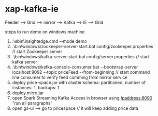 # xap-kafka-ie
Feeder --> Grid --> mirror --> Kafka --> IE --> Grid

steps to run demo on windows machine
1. .\sbin\insightedge.cmd --mode demo
2. .\bin\windows\zookeeper-server-start.bat config/zookeeper.properties // start Zookeeper server
3. .\bin\windows\kafka-server-start.bat config/server.properties // start kafka server
4. .\bin\windows\kafka-console-consumer.bat --bootstrap-server localhost:9092 --topic priceFeed --from-beginning // start command line consumer to verify feed comming from mirror service
5. deploy price-space.jar with cluster schema: partitioned, number of instances: 1, backups: 1
6. deploy mirro.jar
7. open Spark Streaming Kafka Access in browser using <Ipaddress:8090> "run all paragraphs"
8. open gs-ui --> go to pricespace // it will keep adding price data
